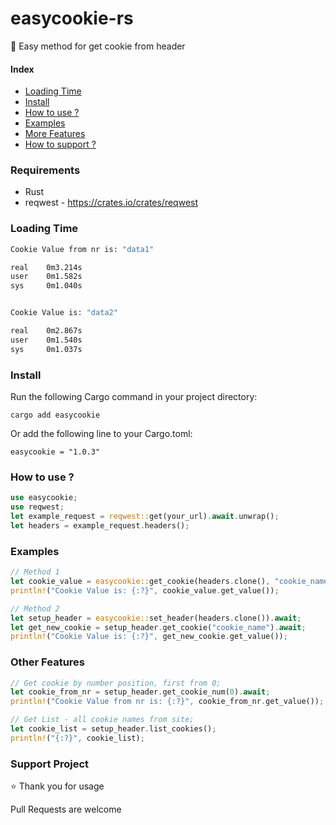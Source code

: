 # easycookie-rs
📌 Easy method for get cookie from header

#### Index
- [Loading Time](https://github.com/Klubuntu/easycookie-rs/#loading-time)
- [Install](https://github.com/Klubuntu/easycookie-rs/#install)
- [How to use ?](https://github.com/Klubuntu/easycookie-rs/#how-to-use-)
- [Examples](https://github.com/Klubuntu/easycookie-rs/#examples)
- [More Features](https://github.com/Klubuntu/easycookie-rs/#other-features)
- [How to support ?](https://github.com/Klubuntu/easycookie-rs/#support-project)

### Requirements
- Rust
- reqwest - https://crates.io/crates/reqwest

### Loading Time
```bash
Cookie Value from nr is: "data1"

real    0m3.214s
user    0m1.582s
sys     0m1.040s


Cookie Value is: "data2"

real    0m2.867s
user    0m1.540s
sys     0m1.037s
```

### Install
Run the following Cargo command in your project directory:


`cargo add easycookie`

Or add the following line to your Cargo.toml:

`easycookie = "1.0.3"`


### How to use ?
```rust
use easycookie;
use reqwest;
let example_request = reqwest::get(your_url).await.unwrap();
let headers = example_request.headers();
```

### Examples
```rust
// Method 1
let cookie_value = easycookie::get_cookie(headers.clone(), "cookie_name").await;
println!("Cookie Value is: {:?}", cookie_value.get_value());
```
```rust
// Method 2
let setup_header = easycookie::set_header(headers.clone()).await;
let get_new_cookie = setup_header.get_cookie("cookie_name").await;
println!("Cookie Value is: {:?}", get_new_cookie.get_value());
```

### Other Features
```rust
// Get cookie by number position, first from 0;
let cookie_from_nr = setup_header.get_cookie_num(0).await;
println!("Cookie Value from nr is: {:?}", cookie_from_nr.get_value());

// Get List - all cookie names from site;
let cookie_list = setup_header.list_cookies();
println!("{:?}", cookie_list);
```

### Support Project

:star: Thank you for usage

Pull Requests are welcome 
